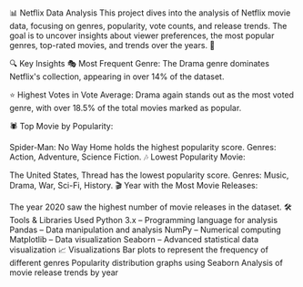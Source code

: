 📊 Netflix Data Analysis
This project dives into the analysis of Netflix movie data, focusing on genres, popularity, vote counts, and release trends. The goal is to uncover insights about viewer preferences, the most popular genres, top-rated movies, and trends over the years. 📅

🔍 Key Insights
🎭 Most Frequent Genre:
The Drama genre dominates Netflix's collection, appearing in over 14% of the dataset.

⭐ Highest Votes in Vote Average:
Drama again stands out as the most voted genre, with over 18.5% of the total movies marked as popular.

🕷️ Top Movie by Popularity:

Spider-Man: No Way Home holds the highest popularity score.
Genres: Action, Adventure, Science Fiction.
🎶 Lowest Popularity Movie:

The United States, Thread has the lowest popularity score.
Genres: Music, Drama, War, Sci-Fi, History.
🎬 Year with the Most Movie Releases:

The year 2020 saw the highest number of movie releases in the dataset.
🛠️ Tools & Libraries Used
Python 3.x – Programming language for analysis
Pandas – Data manipulation and analysis
NumPy – Numerical computing
Matplotlib – Data visualization
Seaborn – Advanced statistical data visualization
📈 Visualizations
Bar plots to represent the frequency of different genres
Popularity distribution graphs using Seaborn
Analysis of movie release trends by year

